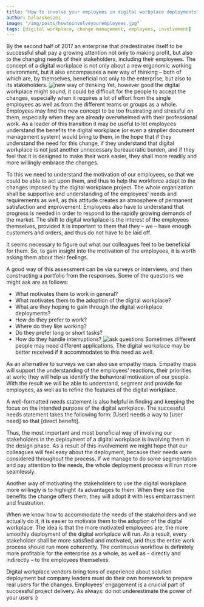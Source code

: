 ```yaml
---
title: "How to involve your employees in digital workplace deployments?"
author: balazskeszei
image: "/img/posts/howtoinvolveyouremployees.jpg"
tags: [digital workplace, change management, employees, involvement]
---
```

By the second half of 2017 an enterprise that predestinates itself to be successful shall pay a growing attention not only to making profit, but also to the changing needs of their stakeholders, including their employees. The concept of a digital workplace is not only about a new ergonomic working environment, but it also encompasses a new way of thinking – both of which are, by themselves, beneficial not only to the enterprise, but also to its stakeholders.
![new way of thinking](/img/posts/newwayofthinking.jpg)
Yet, however good the digital workplace might sound, it could be difficult for the people to accept the changes, especially when it requires a lot of effort from the single employees as well as from the different teams or groups as a whole. Employees may find the new concept to be too frustrating and stressful on them, especially when they are already overwhelmed with their professional work. As a leader of this transition it may be useful to let employees understand the benefits the digital workplace (or even a simplier document management system) would bring to them, in the hope that if they understand the need for this change, if they understand that digital workplace is not just another unnecessary bureaucratic burden, and if they feel that it is designed to make their work easier, they shall more readily and more willingly embrace the changes.

To this we need to understand the motivation of our employees, so that we could be able to act upon them, and thus to help the workforce adapt to the changes imposed by the digital workplace project. The whole organization shall be supportive and understanding of the employees’ needs and requirements as well, as this attitude creates an atmosphere of permanent satisfaction and improvement. Employees also have to understand that progress is needed in order to respond to the rapidly growing demands of the market. The shift to digital workplace is the interest of the employees themselves, provided it is important to them that they – we – have enough customers and orders, and thus do not have to be laid off.

It seems necessary to figure out what our colleagues feel to be beneficial for them. So, to gain insight into the motivation of the employees, it is worth asking them about their feelings.

A good way of this assessment can be via surveys or interviews, and then constructing a portfolio from the responses.
Some of the questions we might ask are as follows:
- What motivates them to work in general?
- What motivates them to the adoption of the digital workplace?
- What are they hoping to gain through the digital workplace deployments?
- How do they prefer to work?
- Where do they like working?
- Do they prefer long or short tasks?
- How do they handle interruptions?
![ask questions](/img/posts/magnifying-glass.jpg)
Sometimes different people may need different applications. The digital workplace may be better received if it accommodates to this need as well.

As an alternative to surveys we can also use empathy maps. Empathy maps will support the understanding of the employees’ reactions, their priorities at work; they will help us identify the behavioral motivation of our people. With the result we will be able to understand, segment and provide for employees, as well as to refine the features of the digital workplace.

A well-formatted needs statement is also helpful in finding and keeping the focus on the intended purpose of the digital workplace. The successful needs statement takes the following form: [User] needs a way to [user need] so that [direct benefit].

Thus, the most important and most beneficial way of involving our stakeholders in the deployment of a digital workplace is involving them in the design phase. As a result of this involvement we might hope that our colleagues will feel easy about the deployment, because their needs were considered throughout the process. If we manage to do some segmentation and pay attention to the needs, the whole deployment process will run more seamlessly.

Another way of motivating the stakeholders to use the digital workplace more willingly is to highlight its advantages to them. When they see the benefits the change offers them, they will adopt it with less embarrassment and frustration.

When we know how to accommodate the needs of the stakeholders and we actually do it, it is easier to motivate them to the adoption of the digital workplace. The idea is that the more motivated employees are, the more smoothly deployment of the digital workplace will run. As a result, every stakeholder shall be more satisfied and motivated, and thus the entire work process should run more coherently. The continuous workflow is definitely more profitable for the enterprise as a whole, as well as – directly and indirectly – to the employees themselves.

Digital workplace vendors bring tons of experience about solution deployment but company leaders must do their own homework to prepare real users for the changes. Employees’ engagement is a cruicial part of successful project delivery. As always: do not underestimate the power of your users :)
